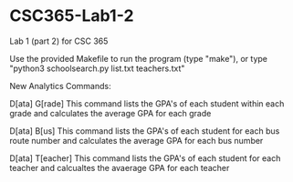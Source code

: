# CSC365-Lab1-2
Lab 1 (part 2) for CSC 365

Use the provided Makefile to run the program (type "make"), or type "python3 schoolsearch.py list.txt teachers.txt"


New Analytics Commands:

D[ata] G[rade]
	This command lists the GPA's of each student within each grade and calculates the average GPA for each grade

D[ata] B[us]
	This command lists the GPA's of each student for each bus route number and calculates the average GPA for each bus number

D[ata] T[eacher]
	This command lists the GPA's of each student for each teacher and calcualtes the avaerage GPA for each teacher